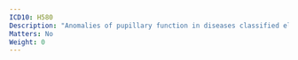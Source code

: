 ```yaml
---
ICD10: H580
Description: "Anomalies of pupillary function in diseases classified elsewhere"
Matters: No
Weight: 0
---
```


